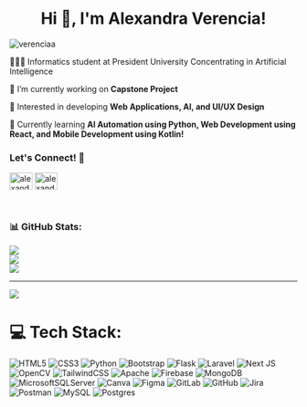 <h1 align="center">Hi 👋, I'm Alexandra Verencia!</h1>
<p align="left"> <img src="https://komarev.com/ghpvc/?username=verenciaa&label=Profile%20views&color=ff758c&style=flat" alt="verenciaa" /> </p>

👩🏻‍💻 Informatics student at President University Concentrating in Artificial Intelligence

🔭 I’m currently working on **Capstone Project**<br/>

🌷 Interested in developing **Web Applications, AI, and UI/UX Design**<br/>

💭 Currently learning **AI Automation using Python, Web Development using React, and Mobile Development using Kotlin!**<br/>

<h3 align="left">Let's Connect! 💫 </h3>
<p align="left">
<a href="https://linkedin.com/in/alexandra-verencia" target="blank"><img align="center" src="https://raw.githubusercontent.com/rahuldkjain/github-profile-readme-generator/master/src/images/icons/Social/linked-in-alt.svg" alt="alexandra-verencia" height="30" width="40" /></a>
<a href="https://instagram.com/alexandraverencia" target="blank"><img align="center" src="https://raw.githubusercontent.com/rahuldkjain/github-profile-readme-generator/master/src/images/icons/Social/instagram.svg" alt="alexandraverencia" height="30" width="40" /></a>
</p> <br/>



<h3 align="left"> 📊 GitHub Stats:</h3>

![](https://github-readme-streak-stats.herokuapp.com/?user=verenciaa&theme=rose&hide_border=false)<br/>
![](https://github-readme-stats.vercel.app/api?username=verenciaa&theme=rose&hide_border=false&include_all_commits=true&count_private=true)<br/>
![](https://github-readme-stats.vercel.app/api/top-langs/?username=verenciaa&theme=rose&hide_border=false&include_all_commits=true&count_private=true&layout=compact)

---
[![](https://visitcount.itsvg.in/api?id=verenciaa&icon=7&color=5)](https://visitcount.itsvg.in)


# 💻 Tech Stack:
![HTML5](https://img.shields.io/badge/html5-%23E34F26.svg?style=for-the-badge&logo=html5&logoColor=white) ![CSS3](https://img.shields.io/badge/css3-%231572B6.svg?style=for-the-badge&logo=css3&logoColor=white) ![Python](https://img.shields.io/badge/python-3670A0?style=for-the-badge&logo=python&logoColor=ffdd54) ![Bootstrap](https://img.shields.io/badge/bootstrap-%238511FA.svg?style=for-the-badge&logo=bootstrap&logoColor=white) ![Flask](https://img.shields.io/badge/flask-%23000.svg?style=for-the-badge&logo=flask&logoColor=white) ![Laravel](https://img.shields.io/badge/laravel-%23FF2D20.svg?style=for-the-badge&logo=laravel&logoColor=white) ![Next JS](https://img.shields.io/badge/Next-black?style=for-the-badge&logo=next.js&logoColor=white) ![OpenCV](https://img.shields.io/badge/opencv-%23white.svg?style=for-the-badge&logo=opencv&logoColor=white) ![TailwindCSS](https://img.shields.io/badge/tailwindcss-%2338B2AC.svg?style=for-the-badge&logo=tailwind-css&logoColor=white) ![Apache](https://img.shields.io/badge/apache-%23D42029.svg?style=for-the-badge&logo=apache&logoColor=white) ![Firebase](https://img.shields.io/badge/firebase-a08021?style=for-the-badge&logo=firebase&logoColor=ffcd34) ![MongoDB](https://img.shields.io/badge/MongoDB-%234ea94b.svg?style=for-the-badge&logo=mongodb&logoColor=white) ![MicrosoftSQLServer](https://img.shields.io/badge/Microsoft%20SQL%20Server-CC2927?style=for-the-badge&logo=microsoft%20sql%20server&logoColor=white) ![Canva](https://img.shields.io/badge/Canva-%2300C4CC.svg?style=for-the-badge&logo=Canva&logoColor=white) ![Figma](https://img.shields.io/badge/figma-%23F24E1E.svg?style=for-the-badge&logo=figma&logoColor=white) ![GitLab](https://img.shields.io/badge/gitlab-%23181717.svg?style=for-the-badge&logo=gitlab&logoColor=white) ![GitHub](https://img.shields.io/badge/github-%23121011.svg?style=for-the-badge&logo=github&logoColor=white) ![Jira](https://img.shields.io/badge/jira-%230A0FFF.svg?style=for-the-badge&logo=jira&logoColor=white) ![Postman](https://img.shields.io/badge/Postman-FF6C37?style=for-the-badge&logo=postman&logoColor=white) ![MySQL](https://img.shields.io/badge/mysql-4479A1.svg?style=for-the-badge&logo=mysql&logoColor=white) ![Postgres](https://img.shields.io/badge/postgres-%23316192.svg?style=for-the-badge&logo=postgresql&logoColor=white) 





<!--<p><img align="left" src="https://github-readme-stats.vercel.app/api?username=verenciaa&show_icons=true&theme=omni&rank_icon=github" /></p>
<!--<p><img align="left" src="https://github-readme-stats.vercel.app/api?username=verenciaa&show_icons=true&theme=synthwave&rank_icon=github" /></p>





<!--**verenciaa/verenciaa** is a ✨ _special_ ✨ repository because its `README.md` (this file) appears on your GitHub profile.

Here are some ideas to get you started:

- 🔭 I’m currently working on ...
- 🌱 I’m currently learning ...
- 👯 I’m looking to collaborate on ...
- 🤔 I’m looking for help with ...
- 💬 Ask me about ...
- 📫 How to reach me: ...
- 😄 Pronouns: ...
- ⚡ Fun fact: ...
-->
